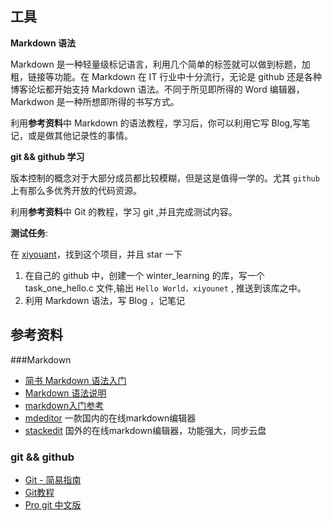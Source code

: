 
## 工具 
  **Markdown 语法**
  
   Markdown 是一种轻量级标记语言，利用几个简单的标签就可以做到标题，加粗，链接等功能。在 Markdown 在 IT 行业中十分流行，无论是 github 还是各种博客论坛都开始支持 Markdown 语法。不同于所见即所得的 Word 编辑器，Markdwon 是一种所想即所得的书写方式。
   
   利用**参考资料**中 Markdown 的语法教程，学习后，你可以利用它写 Blog,写笔记，或是做其他记录性的事情。
   
  **git && github 学习**
   
   版本控制的概念对于大部分成员都比较模糊，但是这是值得一学的。尤其 `github` 上有那么多优秀开放的代码资源。
  
   利用**参考资料**中 Git 的教程，学习 git ,并且完成测试内容。
   
**测试任务**: 

在 [xiyouant](https://github.com/xiyouant)，找到这个项目，并且 star 一下

1. 在自己的 github 中，创建一个 winter_learning 的库，写一个 task_one_hello.c 文件,输出 `Hello World，xiyounet` , 推送到该库之中。
2. 利用 Markdown 语法，写 Blog ，记笔记

## 参考资料

###Markdown
   
- [简书 Markdown 语法入门](http://www.jianshu.com/p/q81RER)
- [Markdown 语法说明](http://wowubuntu.com/markdown/) 
- [markdown入门参考](https://github.com/LearnShare/Learning-Markdown/blob/master/README.md)
- [mdeditor](https://www.zybuluo.com/mdeditor)  一款国内的在线markdown编辑器
- [stackedit](https://stackedit.io) 国外的在线markdown编辑器，功能强大，同步云盘 
 

### git && github
- [Git - 简易指南](http://rogerdudler.github.io/git-guide/index.zh.html)
- [Git教程](http://www.liaoxuefeng.com/wiki/0013739516305929606dd18361248578c67b8067c8c017b000)
- [Pro git 中文版](https://www.gitbook.com/book/0532/progit/details)	
